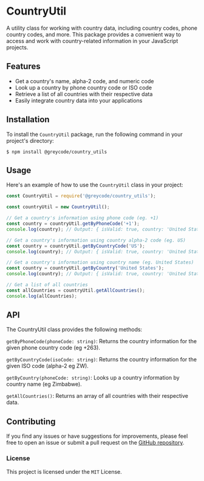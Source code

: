 # CountryUtil

A utility class for working with country data, including country codes, phone country codes, and more. This package provides a convenient way to access and work with country-related information in your JavaScript projects.

## Features

- Get a country's name, alpha-2 code, and numeric code
- Look up a country by phone country code or ISO code
- Retrieve a list of all countries with their respective data
- Easily integrate country data into your applications

## Installation

To install the `CountryUtil` package, run the following command in your project's directory:
```
$ npm install @greycode/country_utils
```
## Usage

Here's an example of how to use the `CountryUtil` class in your project:

```javascript
const CountryUtil = require('@greycode/country_utils');

const countryUtil = new CountryUtil();

// Get a country's information using phone code (eg. +1)
const country = countryUtil.getByPhoneCode('+1');
console.log(country); // Output: { isValid: true, country: 'United States', countryCode: 'US', phoneCode: '+1' }

// Get a country's information using country alpha-2 code (eg. US)
const country = countryUtil.getByCountryCode('US');
console.log(country); // Output: { isValid: true, country: 'United States', countryCode: 'US', phoneCode: '+1' }

// Get a country's information using country name (eg. United States)
const country = countryUtil.getByCountry('United States');
console.log(country); // Output: { isValid: true, country: 'United States', countryCode: 'US', phoneCode: '+1' }

// Get a list of all countries
const allCountries = countryUtil.getAllCountries();
console.log(allCountries);
```

## API
The CountryUtil class provides the following methods:

`getByPhoneCode(phoneCode: string)`: Returns the country information for the given phone country code (eg +263).

`getByCountryCode(isoCode: string)`: Returns the country information for the given ISO code (alpha-2 eg ZW).

`getByCountry(phoneCode: string)`: Looks up a country information by  country name (eg Zimbabwe). 

`getAllCountries()`: Returns an array of all countries with their respective data.



## Contributing
If you find any issues or have suggestions for improvements, please feel free to open an issue or submit a pull request on the [GitHub repository](https://github.com/kculz/country_utils.git).

### License
This project is licensed under the `MIT` License.